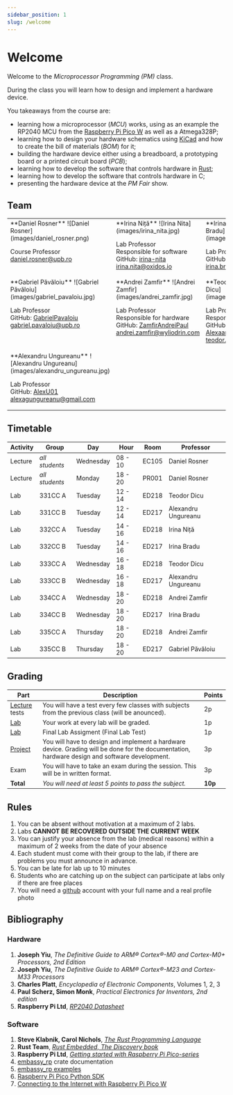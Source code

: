 ```yaml
---
sidebar_position: 1
slug: /welcome
---
```


# Welcome

Welcome to the *Microprocessor Programming (PM)* class.

During the class you will learn how to design and implement a hardware device. 

You takeaways from the course are:
  - learning how a microprocessor (*MCU*) works, using as an example the RP2040 MCU from the [Raspberry Pi Pico W](https://www.raspberrypi.com/products/raspberry-pi-pico/) as well as a Atmega328P;
  - learning how to design your hardware schematics using [KiCad](https://www.kicad.org/) and how to create the bill of materials (*BOM*) for it;
  - building the hardware device either using a breadboard, a prototyping board or a printed circuit board (*PCB*);
  - learning how to develop the software that controls hardware in [Rust](https://www.rust-lang.org/);
  - learning how to develop the software that controls hardware in C;
  - presenting the hardware device at the *PM Fair* show.


## Team

<table>
<tr valign="top">
<td>
**Daniel Rosner**
![Daniel Rosner](images/daniel_rosner.png)

Course Professor \
daniel.rosner@upb.ro
</td>

<td>
**Irina Niță**
![Irina Nita](images/irina_nita.jpg)
 
Lab Professor \
Responsible for software \
GitHub: [irina-nita](https://github.com/irina-nita) \
irina.nita@oxidos.io
</td>

<td>
**Irina Bradu**
![Irina Bradu](images/irina_bradu.jpg)
 
Lab Professor \
GitHub: [Irina Bradu](https://github.com/irina-b-dev) \
irina.bradu@wyliodrin.com
</td>
</tr>

<tr valign="top">
<td>
**Gabriel Păvăloiu**
![Gabriel Păvăloiu](images/gabriel_pavaloiu.jpg)
 
Lab Professor \
GitHub: [GabrielPavaloiu](https://github.com/GabrielPavaloiu) \
gabriel.pavaloiu@upb.ro
</td>

<td>
**Andrei Zamfir**
![Andrei Zamfir](images/andrei_zamfir.jpg)
 
Lab Professor \
Responsible for hardware \
GitHub: [ZamfirAndreiPaul](https://github.com/ZamfirAndreiPaul) \
andrei.zamfir@wyliodrin.com
</td>

<td>
**Teodor Dicu**
![Teodor Dicu](images/teodor_dicu.jpg)
 
Lab Professor\
Responsible for hardware\
GitHub: [DTeodor-Alexaandru](https://github.com/DTeodor-Alexaandru) \
teodor.dicu@wyliodrin.com
</td>
</tr>

<tr valign="top">
<td>
**Alexandru Ungureanu**
![Alexandru Ungureanu](images/alexandru_ungureanu.jpg)

Lab Professor \
GitHub: [AlexU01](https://github.com/AlexU01) \
alexagungureanu@gmail.com
</td>

</tr>

</table>

## Timetable

| Activity | Group | Day | Hour | Room | Professor |
|----------|-------|-----|------|-------|----------|
| Lecture | *all students* | Wednesday | 08 - 10 | EC105 | Daniel Rosner|
| Lecture | *all students* | Monday | 18 - 20 | PR001 | Daniel Rosner|
| Lab | 331CC A | Tuesday | 12 - 14 | ED218 | Teodor Dicu |
| Lab | 331CC B | Tuesday | 12 - 14 | ED217 | Alexandru Ungureanu |
| Lab | 332CC A | Tuesday | 14 - 16 | ED218 | Irina Niță |
| Lab | 332CC B | Tuesday | 14 - 16 | ED217 | Irina Bradu |
| Lab | 333CC A | Wednesday | 16 - 18 | ED218 | Teodor Dicu |
| Lab | 333CC B | Wednesday | 16 - 18 | ED217 | Alexandru Ungureanu |
| Lab | 334CC A | Wednesday | 18 - 20 | ED218 | Andrei Zamfir |
| Lab | 334CC B | Wednesday | 18 - 20 | ED217 | Irina Bradu |
| Lab | 335CC A | Thursday | 18 - 20 | ED218 | Andrei Zamfir |
| Lab | 335CC B | Thursday | 18 - 20 | ED217 | Gabriel Păvăloiu |


## Grading

| Part | Description | Points |
|--------|-------------|--------|
| [Lecture](./category/lecture) tests | You will have a test every few classes with subjects from the previous class (will be anounced). | 2p |
| [Lab](./category/lab) | Your work at every lab will be graded. | 1p |
| [Lab](./category/lab) | Final Lab Assigment (Final Lab Test) | 1p |
| [Project](./project) | You will have to design and implement a hardware device. Grading will be done for the documentation, hardware design and software development. | 3p |
| Exam | You will have to take an exam during the session. This will be in written format. | 3p |
| **Total** | *You will need at least 5 points to pass the subject.* | **10p** |

## Rules

1. You can be absent without motivation at a maximum of 2 labs.
2. Labs **CANNOT BE RECOVERED OUTSIDE THE CURRENT WEEK**
3. You can justify your absence from the lab (medical reasons) within a maximum of 2 weeks from the date of your absence
4. Each student must come with their group to the lab, if there are problems you must announce in advance.
5. You can be late for lab up to 10 minutes
6. Students who are catching up on the subject can participate at labs only if there are free places
7. You will need a [github](https://www.github.com) account with your full name and a real profile photo
 
## Bibliography

### Hardware
1. **Joseph Yiu**, *The Definitive Guide to ARM® Cortex®-M0 and Cortex-M0+ Processors, 2nd Edition* 
2. **Joseph Yiu**, *The Definitive Guide to ARM® Cortex®-M23 and Cortex-M33 Processors* 
2. **Charles Platt**, *Encyclopedia of Electronic Components*, Volumes 1, 2, 3 
3. **Paul Scherz, Simon Monk**, *Practical Electronics for Inventors, 2nd edition*
4. **Raspberry Pi Ltd**, *[RP2040 Datasheet](https://datasheets.raspberrypi.com/rp2040/rp2040-datasheet.pdf)*

### Software
1. **Steve Klabnik, Carol Nichols**, *[The Rust Programming Language](https://doc.rust-lang.org/stable/book/)*
2. **Rust Team**, *[Rust Embedded, The Discovery book](https://docs.rust-embedded.org/discovery/microbit/)*
3. **Raspberry Pi Ltd**, *[Getting started with Raspberry Pi Pico-series](https://datasheets.raspberrypi.com/pico/getting-started-with-pico.pdf)*
4. [embassy_rp](https://docs.embassy.dev/embassy-rp/git/rp2040/index.html) crate documentation
5. [embassy_rp examples](https://github.com/embassy-rs/embassy/tree/main/examples/rp/src/bin)
6. [Raspberry Pi Pico Python SDK](https://datasheets.raspberrypi.com/pico/raspberry-pi-pico-python-sdk.pdf)
7. [Connecting to the Internet with Raspberry Pi Pico W](https://datasheets.raspberrypi.com/picow/connecting-to-the-internet-with-pico-w.pdf)
